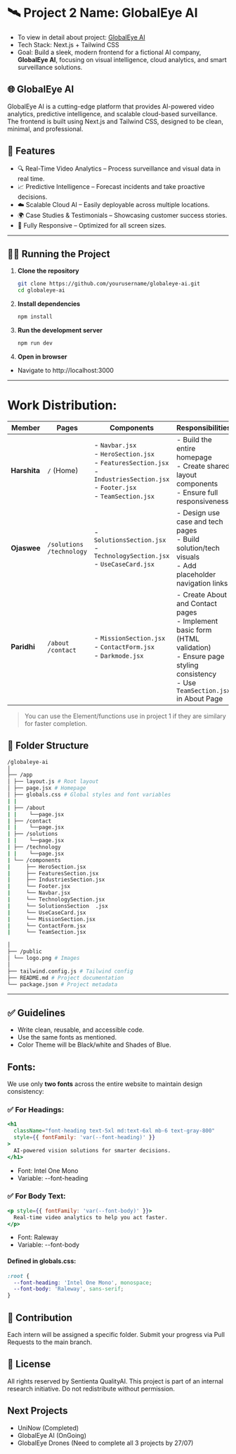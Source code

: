 # 🛰️ Project 2 Name: GlobalEye AI
- To view in detail about project: [GlobalEye AI](https://docs.google.com/document/d/1UglJyG9V09jie_h0iWUJ_bEBBlll-SbO5UYc5bqDakg/edit?usp=sharing)
- Tech Stack: Next.js + Tailwind CSS
- Goal: Build a sleek, modern frontend for a fictional AI company, **GlobalEye AI**, focusing on visual intelligence, cloud analytics, and smart surveillance solutions.

## 🌐 GlobalEye AI
GlobalEye AI is a cutting-edge platform that provides AI-powered video analytics, predictive intelligence, and scalable cloud-based surveillance. The frontend is built using Next.js and Tailwind CSS, designed to be clean, minimal, and professional.

## 🚀 Features
- 🔍 Real-Time Video Analytics – Process surveillance and visual data in real time.
- 📈 Predictive Intelligence – Forecast incidents and take proactive decisions.
- ☁️ Scalable Cloud AI – Easily deployable across multiple locations.
- 🌍 Case Studies & Testimonials – Showcasing customer success stories.
- 📱 Fully Responsive – Optimized for all screen sizes.
---
## 🧑‍💻 Running the Project

1. **Clone the repository**  
   ```bash
   git clone https://github.com/yourusername/globaleye-ai.git
   cd globaleye-ai
    ```
2. **Install dependencies**
    ```bash
    npm install
    ```
3. **Run the development server**
    ```bash
    npm run dev
    ```
4. **Open in browser**
- Navigate to http://localhost:3000
---

# Work Distribution:
| **Member**   | **Pages**                      | **Components**                                                                                                                                      | **Responsibilities**                                                                                                |
| ------------ | ------------------------------ | --------------------------------------------------------------------------------------------------------------------------------------------------- | ------------------------------------------------------------------------------------------------------------------- |
| **Harshita** | `/` (Home)                     | - `Navbar.jsx`<br> - `HeroSection.jsx`<br> - `FeaturesSection.jsx`<br> - `IndustriesSection.jsx`<br>- `Footer.jsx`<br> - `TeamSection.jsx` | - Build the entire homepage<br> - Create shared layout components<br> - Ensure full responsiveness                  |
| **Ojaswee**  | `/solutions`<br> `/technology` | - `SolutionsSection.jsx`<br> - `TechnologySection.jsx`<br> - `UseCaseCard.jsx`                                                                      | - Design use case and tech pages<br> - Build solution/tech visuals<br> - Add placeholder navigation links           |
| **Paridhi**  | `/about`<br> `/contact`        | - `MissionSection.jsx`<br> - `ContactForm.jsx`  <br> - `Darkmode.jsx`                                                                            | - Create About and Contact pages<br> - Implement basic form (HTML validation)<br> - Ensure page styling consistency<br> - Use `TeamSection.jsx` in About Page|

>You can use the Element/functions use in project 1 if they are similary for faster completion.
## 📁 Folder Structure

```bash
/globaleye-ai
│
├── /app
│ ├── layout.js # Root layout
│ ├── page.jsx # Homepage
│ ├── globals.css # Global styles and font variables
| |
| ├── /about
| |    └──page.jsx
| ├── /contact
| |    └──page.jsx
| ├── /solutions
| |    └──page.jsx
| ├── /technology
| |    └──page.jsx
| └── /components
|     ├── HeroSection.jsx
|     ├── FeaturesSection.jsx
|     ├── IndustriesSection.jsx
|     └── Footer.jsx
|     └── Navbar.jsx
|     └── TechnologySection.jsx
|     └── SolutionsSection  .jsx
|     └── UseCaseCard.jsx
|     └── MissionSection.jsx
|     └── ContactForm.jsx
|     └── TeamSection.jsx

│
├── /public
│ └── logo.png # Images
│
├── tailwind.config.js # Tailwind config
├── README.md # Project documentation
└── package.json # Project metadata
```

---
## ✅ Guidelines
- Write clean, reusable, and accessible code.
- Use the same fonts as mentioned.
- Color Theme will be Black/white and Shades of Blue. 
## Fonts:
We use only **two fonts** across the entire website to maintain design consistency:

### ✅ For Headings:

```jsx
<h1
  className="font-heading text-5xl md:text-6xl mb-6 text-gray-800"
  style={{ fontFamily: 'var(--font-heading)' }}
>
  AI-powered vision solutions for smarter decisions.
</h1>
```
- Font: Intel One Mono
- Variable: --font-heading

### ✅ For Body Text:

```jsx
<p style={{ fontFamily: 'var(--font-body)' }}>
  Real-time video analytics to help you act faster.
</p>
```
- Font: Raleway
- Variable: --font-body

#### Defined in globals.css:

```css
:root {
  --font-heading: 'Intel One Mono', monospace;
  --font-body: 'Raleway', sans-serif;
}
```

## 🙌 Contribution
Each intern will be assigned a specific folder. Submit your progress via Pull Requests to the main branch.

## 📄 License
All rights reserved by Sentienta QualityAI.
This project is part of an internal research initiative. Do not redistribute without permission.

## Next Projects
- UniNow (Completed)
- GlobalEye AI (OnGoing)
- GlobalEye Drones
  (Need to complete all 3 projects by 27/07)



